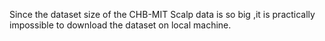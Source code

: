 Since the dataset size of the CHB-MIT Scalp data is so big ,it is practically impossible to download the dataset on local machine.

